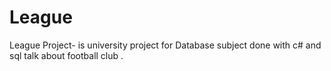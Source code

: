 # League
League Project- is university project for Database subject done with c# and sql talk about football club .
